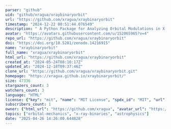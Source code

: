```yaml
---
parser: "github"
uid: "github/xragua/xraybinaryorbit"
url: "https://github.com/xragua/xraybinaryorbit"
timestamp: "2024-12-22 00:51:44.076549"
description: " A Python Package for Analyzing Orbital Modulations in X-ray Binaries"
avatar: "https://avatars.githubusercontent.com/u/152065965?v=4"
repo_url: "https://github.com/xragua/xraybinaryorbit"
doi: "https://doi.org/10.5281/zenodo.14216915"
name: "xraybinaryorbit"
full_name: "xragua/xraybinaryorbit"
html_url: "https://github.com/xragua/xraybinaryorbit"
created_at: "2024-05-24T08:10:17Z"
updated_at: "2024-12-18T09:37:46Z"
clone_url: "https://github.com/xragua/xraybinaryorbit.git"
homepage: "https://xragua.github.io/xraybinaryorbit/"
size: 47336
stargazers_count: 3
watchers_count: 3
language: "HTML"
license: {"key": "mit", "name": "MIT License", "spdx_id": "MIT", "url": "https://api.github.com/licenses/mit", "node_id": "MDc6TGljZW5zZTEz"}
subscribers_count: 1
owner: {"html_url": "https://github.com/xragua", "avatar_url": "https://avatars.githubusercontent.com/u/152065965?v=4", "login": "xragua", "type": "User"}
topics: ["orbital-mechanics", "x-ray-binaries", "astrophysics"]
date: "2025-04-26 14:26:00.644828"
---
```

